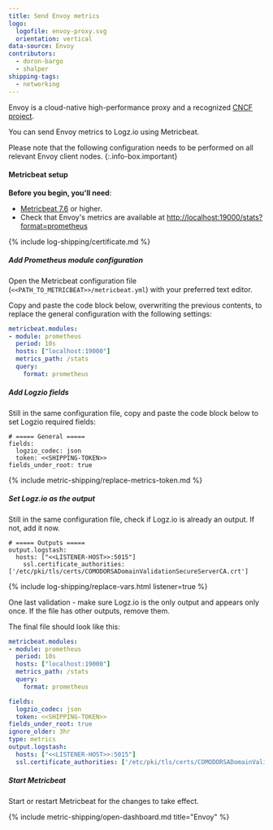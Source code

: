 ```yaml
---
title: Send Envoy metrics
logo:
  logofile: envoy-proxy.svg
  orientation: vertical
data-source: Envoy
contributors:
  - doron-bargo
  - shalper
shipping-tags:
  - networking
---
```


Envoy is a cloud-native high-performance proxy and a recognized [CNCF project](https://cncf-branding.netlify.app/projects/envoy/).

You can send Envoy metrics to Logz.io using Metricbeat.

Please note that the following configuration needs to be performed on all relevant Envoy client nodes. 
{:.info-box.important}

#### Metricbeat setup

**Before you begin, you'll need**:

* [Metricbeat 7.6](https://www.elastic.co/guide/en/beats/metricbeat/current/metricbeat-installation-configuration.html) or higher.
* Check that Envoy's metrics are available at [http://localhost:19000/stats?format=prometheus](http://localhost:19000/stats?format=prometheus)

<div class="tasklist">

{% include log-shipping/certificate.md %}

##### Add Prometheus module configuration

Open the Metricbeat configuration file (`<<PATH_TO_METRICBEAT>>/metricbeat.yml`) with your preferred text editor.

Copy and paste the code block below, overwriting the previous contents, to replace the general configuration with the following settings:

```yml
metricbeat.modules:
- module: prometheus 
  period: 10s
  hosts: ["localhost:19000"]
  metrics_path: /stats
  query:
    format: prometheus
```

##### Add Logzio fields

Still in the same configuration file, copy and paste the code block below to set Logzio required fields:

```shell
# ===== General =====
fields:
  logzio_codec: json
  token: <<SHIPPING-TOKEN>>
fields_under_root: true
```
{% include metric-shipping/replace-metrics-token.md %}

##### Set Logz.io as the output

Still in the same configuration file, check if Logz.io is already an output. If not, add it now.

```shell
# ===== Outputs =====
output.logstash:
  hosts: ["<<LISTENER-HOST>>:5015"]
    ssl.certificate_authorities: ['/etc/pki/tls/certs/COMODORSADomainValidationSecureServerCA.crt']
```
{% include log-shipping/replace-vars.html listener=true %}

One last validation - make sure Logz.io is the only output and appears only once.
If the file has other outputs, remove them.


The final file should look like this:

```yml
metricbeat.modules:
- module: prometheus 
  period: 10s
  hosts: ["localhost:19000"]
  metrics_path: /stats
  query:
    format: prometheus

fields:
  logzio_codec: json
  token: <<SHIPPING-TOKEN>>
fields_under_root: true
ignore_older: 3hr
type: metrics
output.logstash:
  hosts: ["<<LISTENER-HOST>>:5015"]
  ssl.certificate_authorities: ['/etc/pki/tls/certs/COMODORSADomainValidationSecureServerCA.crt']
```

##### Start Metricbeat

Start or restart Metricbeat for the changes to take effect.

{% include metric-shipping/open-dashboard.md title="Envoy" %}

</div>
